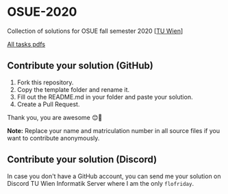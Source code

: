 # OSUE-2020
Collection of solutions for OSUE fall semester 2020 [[TU Wien](https://www.tuwien.at/en/)]

[All tasks pdfs](https://github.com/osue-tuwien/exercises)

## Contribute your solution (GitHub)
1. Fork this repository.
2. Copy the template folder and rename it.
3. Fill out the README.md in your folder and paste your solution.
4. Create a Pull Request.

Thank you, you are awesome 😊🎉

**Note:** Replace your name and matriculation number in all source files if you
want to contribute anonymously.

## Contribute your solution (Discord)
In case you don't have a GitHub account, you can send me your solution
on Discord TU Wien Informatik Server where I am the only `flofriday`.
